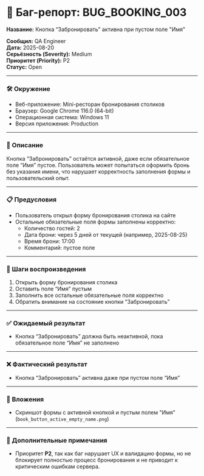 # 🐞 Баг-репорт: BUG_BOOKING_003
**Название:** Кнопка “Забронировать” активна при пустом поле "Имя"

**Сообщил:** QA Engineer  
**Дата:** 2025-08-20  
**Серьёзность (Severity):** Medium  
**Приоритет (Priority):** P2  
**Статус:** Open

---

### 🛠 Окружение

- Веб-приложение: Mini-ресторан бронирования столиков  
- Браузер: Google Chrome 116.0 (64-bit)  
- Операционная система: Windows 11  
- Версия приложения: Production  

---

### 📝 Описание

Кнопка “Забронировать” остаётся активной, даже если обязательное поле “Имя” пустое. Пользователь может попытаться оформить бронь без указания имени, что нарушает корректность заполнения формы и пользовательский опыт.

---

### 📋 Предусловия

- Пользователь открыл форму бронирования столика на сайте  
- Остальные обязательные поля формы заполнены корректно:
  - Количество гостей: 2
  - Дата брони: через 5 дней от текущей (например, 2025-08-25)
  - Время брони: 17:00
  - Комментарий: пустое поле

---

### 🔁 Шаги воспроизведения

1. Открыть форму бронирования столика  
2. Оставить поле “Имя” пустым  
3. Заполнить все остальные обязательные поля корректно  
4. Обратить внимание на состояние кнопки “Забронировать”  

---

### ✅ Ожидаемый результат

- Кнопка “Забронировать” должна быть неактивной, пока обязательное поле “Имя” не заполнено  

---

### ❌ Фактический результат

- Кнопка “Забронировать” активна даже при пустом поле “Имя”  

---

### 📎 Вложения

- Скриншот формы с активной кнопкой и пустым полем "Имя" (`book_button_active_empty_name.png`)  

---

### 💬 Дополнительные примечания

- Приоритет **P2**, так как баг нарушает UX и валидацию формы, но не блокирует полностью процесс бронирования и не приводит к критическим ошибкам сервера.